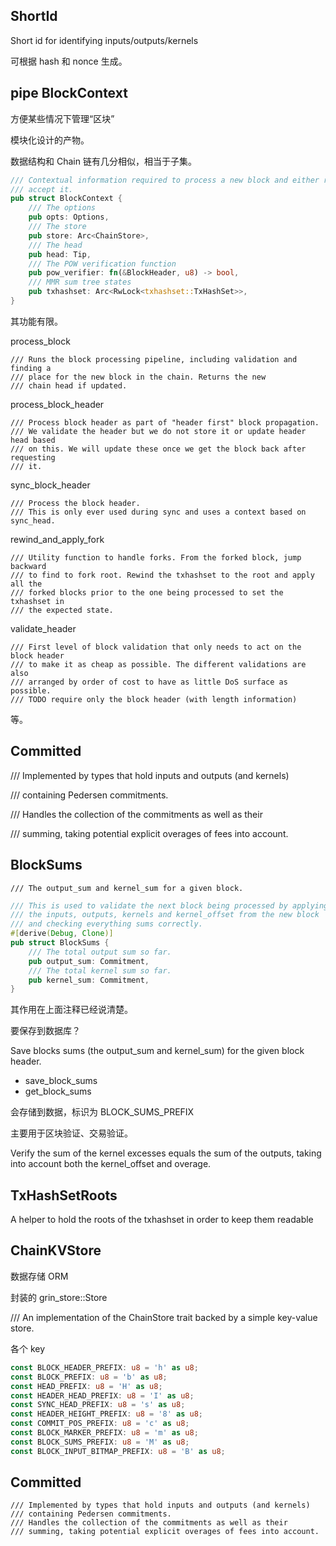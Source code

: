 ## ShortId

Short id for identifying inputs/outputs/kernels

可根据 hash 和 nonce 生成。

## pipe BlockContext

方便某些情况下管理“区块”

模块化设计的产物。

数据结构和 Chain 链有几分相似，相当于子集。

```rust
/// Contextual information required to process a new block and either reject or
/// accept it.
pub struct BlockContext {
    /// The options
    pub opts: Options,
    /// The store
    pub store: Arc<ChainStore>,
    /// The head
    pub head: Tip,
    /// The POW verification function
    pub pow_verifier: fn(&BlockHeader, u8) -> bool,
    /// MMR sum tree states
    pub txhashset: Arc<RwLock<txhashset::TxHashSet>>,
}
```

其功能有限。

process\_block

```
/// Runs the block processing pipeline, including validation and finding a
/// place for the new block in the chain. Returns the new
/// chain head if updated.
```

process\_block\_header

```
/// Process block header as part of "header first" block propagation.
/// We validate the header but we do not store it or update header head based
/// on this. We will update these once we get the block back after requesting
/// it.
```

sync\_block\_header

```
/// Process the block header.
/// This is only ever used during sync and uses a context based on sync_head.
```

rewind\_and\_apply\_fork

```
/// Utility function to handle forks. From the forked block, jump backward
/// to find to fork root. Rewind the txhashset to the root and apply all the
/// forked blocks prior to the one being processed to set the txhashset in
/// the expected state.
```

validate\_header

```
/// First level of block validation that only needs to act on the block header
/// to make it as cheap as possible. The different validations are also
/// arranged by order of cost to have as little DoS surface as possible.
/// TODO require only the block header (with length information)
```

等。

## Committed

/// Implemented by types that hold inputs and outputs \(and kernels\)

/// containing Pedersen commitments.

/// Handles the collection of the commitments as well as their

/// summing, taking potential explicit overages of fees into account.

## BlockSums

```
/// The output_sum and kernel_sum for a given block.
```

```rust
/// This is used to validate the next block being processed by applying
/// the inputs, outputs, kernels and kernel_offset from the new block
/// and checking everything sums correctly.
#[derive(Debug, Clone)]
pub struct BlockSums {
    /// The total output sum so far.
    pub output_sum: Commitment,
    /// The total kernel sum so far.
    pub kernel_sum: Commitment,
}
```

其作用在上面注释已经说清楚。

要保存到数据库？

Save blocks sums \(the output\_sum and kernel\_sum\) for the given block header.

* save\_block\_sums
* get\_block\_sums

会存储到数据，标识为 BLOCK\_SUMS\_PREFIX

主要用于区块验证、交易验证。

Verify the sum of the kernel excesses equals the sum of the outputs, taking into account both the kernel\_offset and overage.

## TxHashSetRoots

A helper to hold the roots of the txhashset in order to keep them readable

## ChainKVStore

数据存储 ORM

封装的 grin\_store::Store

/// An implementation of the ChainStore trait backed by a simple key-value store.

各个 key

```rust
const BLOCK_HEADER_PREFIX: u8 = 'h' as u8;
const BLOCK_PREFIX: u8 = 'b' as u8;
const HEAD_PREFIX: u8 = 'H' as u8;
const HEADER_HEAD_PREFIX: u8 = 'I' as u8;
const SYNC_HEAD_PREFIX: u8 = 's' as u8;
const HEADER_HEIGHT_PREFIX: u8 = '8' as u8;
const COMMIT_POS_PREFIX: u8 = 'c' as u8;
const BLOCK_MARKER_PREFIX: u8 = 'm' as u8;
const BLOCK_SUMS_PREFIX: u8 = 'M' as u8;
const BLOCK_INPUT_BITMAP_PREFIX: u8 = 'B' as u8;
```

## Committed

```
/// Implemented by types that hold inputs and outputs (and kernels)
/// containing Pedersen commitments.
/// Handles the collection of the commitments as well as their
/// summing, taking potential explicit overages of fees into account.
```



